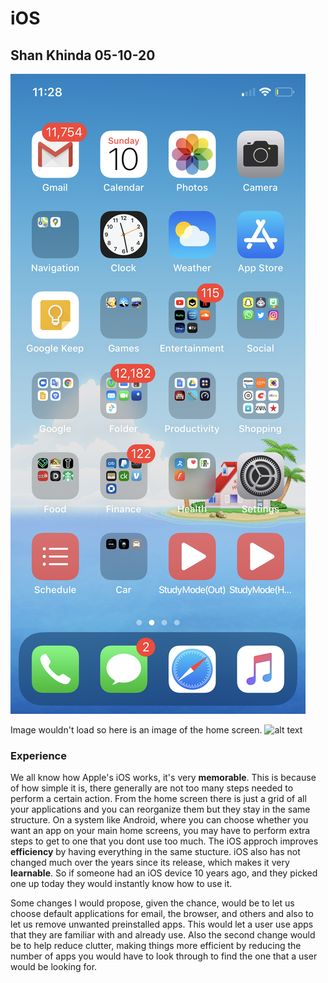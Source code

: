 # iOS

## Shan Khinda 05-10-20

![alt text](assets/IMG_2951.png "iOS Home Screen")

Image wouldn't load so here is an image of the home screen.
![alt text](https://www.iphonehacks.com/wp-content/uploads/2019/06/Apple-ios-13-home-screen-iphone-xs-06032019.jpg "Home screen")

### Experience
  We all know how Apple's iOS works, it's very **memorable**. This is because of how simple it is, there generally are not too many steps needed to perform a certain action. From the home screen there is just a grid of all your applications and you can reorganize them but they stay in the same structure. On a system like Android, where you can choose whether you want an app on your main home screens, you may have to perform extra steps to get to one that you dont use too much. The iOS approch improves **efficiency** by having everything in the same stucture. iOS also has not changed much over the years since its release, which makes it very **learnable**. So if someone had an iOS device 10 years ago, and they picked one up today they would instantly know how to use it.
  
Some changes I would propose, given the chance, would be to let us choose default applications for email, the browser, and others and also to let us remove unwanted preinstalled apps. This would let a user use apps that they are familiar with and already use. Also the second change would be to help reduce clutter, making things more efficient by reducing the number of apps you would have to look through to find the one that a user would be looking for.
